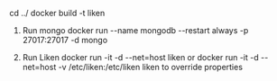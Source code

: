 cd ../
docker build -t liken

1. Run mongo
docker run --name mongodb --restart always -p 27017:27017 -d mongo

2. Run Liken
docker run -it -d --net=host liken
or
docker run -it -d --net=host -v /etc/liken:/etc/liken liken
to override properties